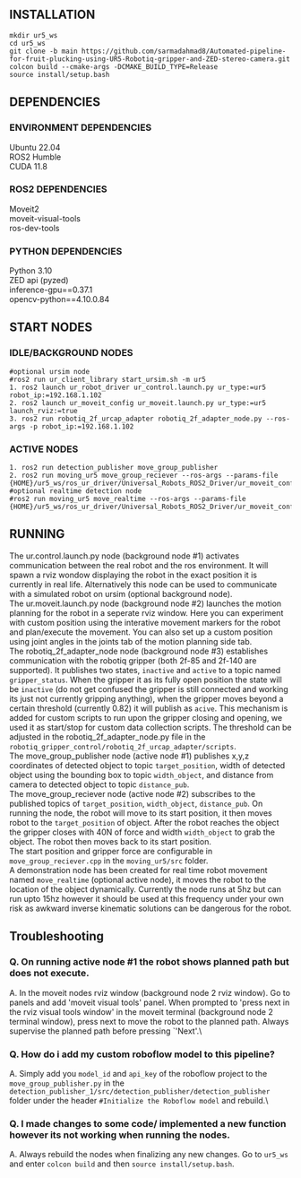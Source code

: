 ## INSTALLATION
```
mkdir ur5_ws
cd ur5_ws
git clone -b main https://github.com/sarmadahmad8/Automated-pipeline-for-fruit-plucking-using-UR5-Robotiq-gripper-and-ZED-stereo-camera.git
colcon build --cmake-args -DCMAKE_BUILD_TYPE=Release
source install/setup.bash
```
## DEPENDENCIES
### ENVIRONMENT DEPENDENCIES
Ubuntu 22.04\
ROS2 Humble\
CUDA 11.8

### ROS2 DEPENDENCIES
Moveit2\
moveit-visual-tools\
ros-dev-tools

### PYTHON DEPENDENCIES
Python 3.10\
ZED api (pyzed)\
inference-gpu==0.37.1\
opencv-python==4.10.0.84

## START NODES
### IDLE/BACKGROUND NODES
```
#optional ursim node
#ros2 run ur_client_library start_ursim.sh -m ur5
1. ros2 launch ur_robot_driver ur_control.launch.py ur_type:=ur5 robot_ip:=192.168.1.102
2. ros2 launch ur_moveit_config ur_moveit.launch.py ur_type:=ur5 launch_rviz:=true
3. ros2 run robotiq_2f_urcap_adapter robotiq_2f_adapter_node.py --ros-args -p robot_ip:=192.168.1.102
```
### ACTIVE NODES
```
1. ros2 run detection_publisher move_group_publisher
2. ros2 run moving_ur5 move_group_reciever --ros-args --params-file {HOME}/ur5_ws/ros_ur_driver/Universal_Robots_ROS2_Driver/ur_moveit_config/config/kinematics.yaml
#optional realtime detection node
#ros2 run moving_ur5 move_realtime --ros-args --params-file {HOME}/ur5_ws/ros_ur_driver/Universal_Robots_ROS2_Driver/ur_moveit_config/config/kinematics.yaml
```
## RUNNING
The ur.control.launch.py node (background node #1) activates communication between the real robot and the ros environment. It will spawn a rviz wondow displaying the robot in the exact position it is currently in real life. Alternatively this node can be used to communicate with a simulated robot on ursim (optional background node). \
The ur.moveit.launch.py node (background node #2) launches the motion planning for the robot in a seperate rviz window. Here you can experiment with custom position using the interative movement markers for the robot and plan/execute the movement. You can also set up a custom position using joint angles in the joints tab of the motion planning side tab. \
The robotiq_2f_adapter_node node (background node #3) establishes communication with the robotiq gripper (both 2f-85 and 2f-140 are supported). It publishes two states, ```inactive``` and ```active``` to a topic named ```gripper_status```. When the gripper it as its fully open position the state will be ```inactive``` (do not get confused the gripper is still connected and working its just not currently gripping anything), when the gripper moves beyond a certain threshold (currently 0.82) it will publish as ```acive```. This mechanism is added for  custom scripts to run upon the gripper closing and opening, we used it as start/stop for custom data collection scripts. The threshold can be adjusted in the robotiq_2f_adapter_node.py file in the ```robotiq_gripper_control/robotiq_2f_urcap_adapter/scripts```.\
The move_group_publisher node (active node #1) publishes x,y,z coordinates of detected object to topic ```target_position```, width of detected object using the bounding box to topic ```width_object```, and distance from camera to detected object to topic ```distance_pub```.\
The move_group_reciever node (active node #2) subscribes to the published topics of ```target_position```, ```width_object```, ```distance_pub```. On running the node, the robot will move to its start position, it then moves robot to the ```target_position``` of object. After the robot reaches the object the gripper closes with 40N of force and width ```width_object``` to grab the object. The robot then moves back to its start position.\
The start position and gripper force are configurable in ```move_group_reciever.cpp``` in the ```moving_ur5/src``` folder.\
A demonstration node has been created for real time robot movement named ```move_realtime``` (optional active node), it moves the robot to the location of the object dynamically. Currently the node runs at 5hz but can run upto 15hz however it should be used at this frequency under your own risk as awkward inverse kinematic solutions can be dangerous for the robot.

## Troubleshooting
### Q. On running active node #1 the robot shows planned path but does not execute.
A. In the moveit nodes rviz window (background node 2 rviz window). Go to panels and add 'moveit visual tools' panel. When prompted to 'press next in the rviz visual tools window' in the moveit terminal (background node 2 terminal window), press next to move the robot to the planned path. Always supervise the planned path before pressing `'Next'.\
### Q. How do i add my custom roboflow model to this pipeline?
A. Simply add you ```model_id``` and ```api_key``` of the roboflow project to the ```move_group_publisher.py``` in the ```detection_publisher_1/src/detection_publisher/detection_publisher``` folder under the header ```#Initialize the Roboflow model``` and rebuild.\
### Q. I made changes to some code/ implemented a new function however its not working when running the nodes.
A. Always rebuild the nodes when finalizing any new changes. Go to ```ur5_ws``` and enter ```colcon build``` and then ```source install/setup.bash```.
